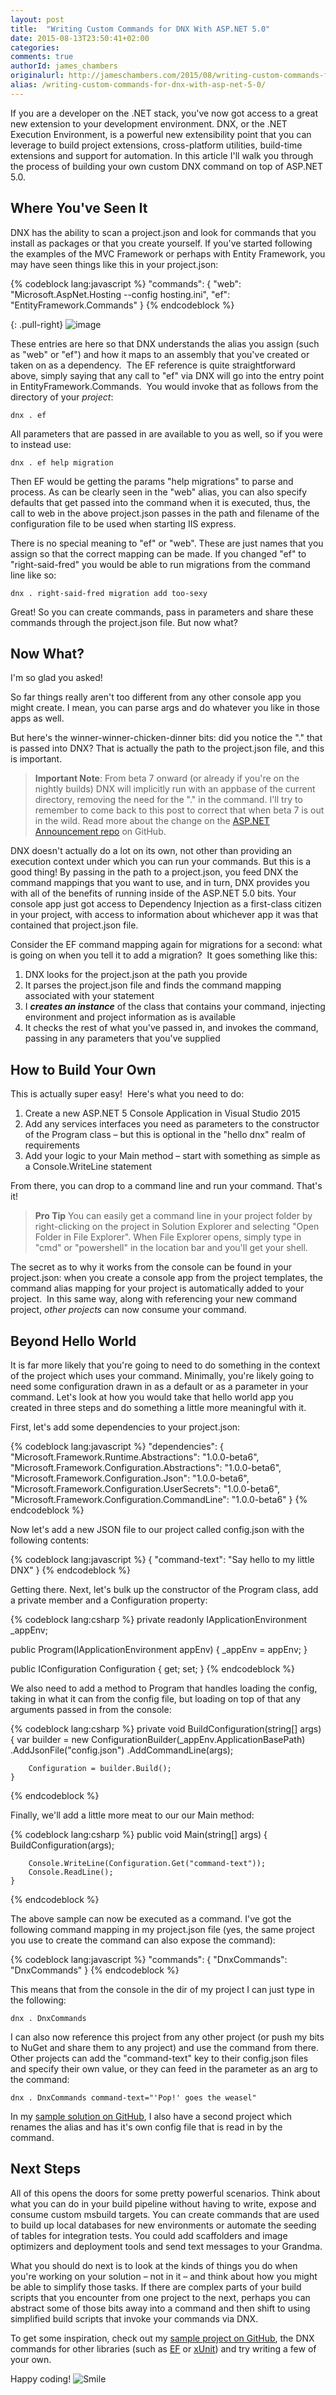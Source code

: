 ```yaml
---
layout: post
title:  "Writing Custom Commands for DNX With ASP.NET 5.0"
date: 2015-08-13T23:50:41+02:00
categories:
comments: true
authorId: james_chambers
originalurl: http://jameschambers.com/2015/08/writing-custom-commands-for-dnx-with-asp-net-5-0/
alias: /writing-custom-commands-for-dnx-with-asp-net-5-0/
---
```


If you are a developer on the .NET stack, you've now got access to a great new extension to your development environment. DNX, or the .NET Execution Environment, is a powerful new extensibility point that you can leverage to build project extensions, cross-platform utilities, build-time extensions and support for automation. In this article I'll walk you through the process of building your own custom DNX command on top of ASP.NET 5.0.

## Where You've Seen It

DNX has the ability to scan a project.json and look for commands that you install as packages or that you create yourself. If you've started following the examples of the MVC Framework or perhaps with Entity Framework, you may have seen things like this in your project.json:

{% codeblock lang:javascript %}
"commands": {
  "web": "Microsoft.AspNet.Hosting --config hosting.ini",
  "ef": "EntityFramework.Commands"
}
{% endcodeblock %}

{: .pull-right}
![image][1]

These entries are here so that DNX understands the alias you assign (such as "web" or "ef") and how it maps to an assembly that you've created or taken on as a dependency.&nbsp; The EF reference is quite straightforward above, simply saying that any call to "ef" via DNX will go into the entry point in EntityFramework.Commands.&nbsp; You would invoke that as follows from the directory of your _project_:

    dnx . ef

All parameters that are passed in are available to you as well, so if you were to instead use:

    dnx . ef help migration

Then EF would be getting the params "help migrations" to parse and process. As can be clearly seen in the "web" alias, you can also specify defaults that get passed into the command when it is executed, thus, the call to web in the above project.json passes in the path and filename of the configuration file to be used when starting IIS express.

There is no special meaning to "ef" or "web". These are just names that you assign so that the correct mapping can be made. If you changed "ef" to "right-said-fred" you would be able to run migrations from the command line like so:

    dnx . right-said-fred migration add too-sexy

Great! So you can create commands, pass in parameters and share these commands through the project.json file. But now what?

## Now What?

I'm so glad you asked!

So far things really aren't too different from any other console app you might create. I mean, you can parse args and do whatever you like in those apps as well.

But here's the winner-winner-chicken-dinner bits: did you notice the "." that is passed into DNX? That is actually the path to the project.json file, and this is important.

> **Important Note**: From beta 7 onward (or already if you're on the nightly builds) DNX will implicitly run with an appbase of the current directory, removing the need for the "." in the command. I'll try to remember to come back to this post to correct that when beta 7 is out in the wild. Read more about the change on the [ASP.NET Announcement repo][2] on GitHub.

DNX doesn't actually do a lot on its own, not other than providing an execution context under which you can run your commands. But this is a good thing! By passing in the path to a project.json, you feed DNX the command mappings that you want to use, and in turn, DNX provides you with all of the benefits of running inside of the ASP.NET 5.0 bits. Your console app just got access to Dependency Injection as a first-class citizen in your project, with access to information about whichever app it was that contained that project.json file.&nbsp;

Consider the EF command mapping again for migrations for a second: what is going on when you tell it to add a migration?&nbsp; It goes something like this:

1. DNX looks for the project.json at the path you provide
2. It parses the project.json file and finds the command mapping associated with your statement
3. I **_creates an instance_** of the class that contains your command, injecting environment and project information as is available
4. It checks the rest of what you've passed in, and invokes the command, passing in any parameters that you've supplied

## How to Build Your Own

This is actually super easy!&nbsp; Here's what you need to do:

1. Create a new ASP.NET 5 Console Application in Visual Studio 2015
2. Add any services interfaces you need as parameters to the constructor of the Program class – but this is optional in the "hello dnx" realm of requirements
3. Add your logic to your Main method – start with something as simple as a Console.WriteLine statement

From there, you can drop to a command line and run your command. That's it!

> **Pro Tip** You can easily get a command line in your project folder by right-clicking on the project in Solution Explorer and selecting "Open Folder in File Explorer". When File Explorer opens, simply type in "cmd" or "powershell" in the location bar and you'll get your shell.

The secret as to why it works from the console can be found in your project.json: when you create a console app from the project templates, the command alias mapping for your project is automatically added to your project.&nbsp; In this same way, along with referencing your new command project, _other projects_ can now consume your command.

## Beyond Hello World

It is far more likely that you're going to need to do something in the context of the project which uses your command. Minimally, you're likely going to need some configuration drawn in as a default or as a parameter in your command. Let's look at how you would take that hello world app you created in three steps and do something a little more meaningful with it.

First, let's add some dependencies to your project.json:

{% codeblock lang:javascript %}
"dependencies": {
    "Microsoft.Framework.Runtime.Abstractions": "1.0.0-beta6",
    "Microsoft.Framework.Configuration.Abstractions": "1.0.0-beta6",
    "Microsoft.Framework.Configuration.Json": "1.0.0-beta6",
    "Microsoft.Framework.Configuration.UserSecrets": "1.0.0-beta6",
    "Microsoft.Framework.Configuration.CommandLine": "1.0.0-beta6"
}
{% endcodeblock %}

Now let's add a new JSON file to our project called config.json with the following contents:

{% codeblock lang:javascript %}
{
  "command-text": "Say hello to my little DNX"
}
{% endcodeblock %}

Getting there. Next, let's bulk up the constructor of the Program class, add a private member and a Configuration property:

{% codeblock lang:csharp %}
private readonly IApplicationEnvironment _appEnv;

public Program(IApplicationEnvironment appEnv)
{
    _appEnv = appEnv;
}

public IConfiguration Configuration { get; set; }
{% endcodeblock %}

We also need to add a method to Program that handles loading the config, taking in what it can from the config file, but loading on top of that any arguments passed in from the console:

{% codeblock lang:csharp %}
    private void BuildConfiguration(string[] args)
    {
        var builder = new ConfigurationBuilder(_appEnv.ApplicationBasePath)
            .AddJsonFile("config.json")
            .AddCommandLine(args);

        Configuration = builder.Build();
    }
{% endcodeblock %}

Finally, we'll add a little more meat to our our Main method:

{% codeblock lang:csharp %}
    public void Main(string[] args)
    {
        BuildConfiguration(args);

        Console.WriteLine(Configuration.Get("command-text"));
        Console.ReadLine();
    }
{% endcodeblock %}

The above sample can now be executed as a command. I've got the following command mapping in my project.json file (yes, the same project you use to create the command can also expose the command):

{% codeblock lang:javascript %}
"commands": {
    "DnxCommands": "DnxCommands"
}
{% endcodeblock %}

This means that from the console in the dir of my project I can just type in the following:

    dnx . DnxCommands

I can also now reference this project from any other project (or push my bits to NuGet and share them to any project) and use the command from there. Other projects can add the "command-text" key to their config.json files and specify their own value, or they can feed in the parameter as an arg to the command:

    dnx . DnxCommands command-text="'Pop!' goes the weasel"

In my [sample solution on GitHub][3], I also have a second project which renames the alias and has it's own config file that is read in by the command.

## Next Steps

All of this opens the doors for some pretty powerful scenarios. Think about what you can do in your build pipeline without having to write, expose and consume custom msbuild targets. You can create commands that are used to build up local databases for new environments or automate the seeding of tables for integration tests. You could add scaffolders and image optimizers and deployment tools and send text messages to your Grandma.

What you should do next is to look at the kinds of things you do when you're working on your solution – not in it – and think about how you might be able to simplify those tasks. If there are complex parts of your build scripts that you encounter from one project to the next, perhaps you can abstract some of those bits away into a command and then shift to using simplified build scripts that invoke your commands via DNX.

To get some inspiration, check out my [sample project on GitHub][3], the DNX commands for other libraries (such as [EF][4] or [xUnit][5]) and try writing a few of your own.

Happy coding! ![Smile][6]

[1]: http://jameschambers.com/wp-content/uploads/2015/08/image_thumb2.png "image"
[2]: https://github.com/aspnet/Announcements/issues/52
[3]: https://github.com/MisterJames/DnxCommands/
[4]: https://github.com/aspnet/EntityFramework/tree/dev/src/EntityFramework.Commands
[5]: https://github.com/xunit/dnx.xunit/
[6]: http://jameschambers.com/wp-content/uploads/2015/08/wlEmoticon-smile1.png
  